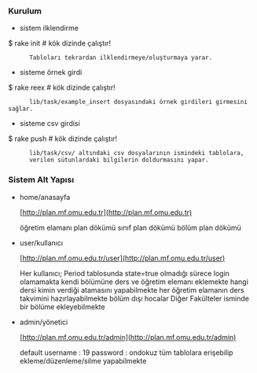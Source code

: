 ### Kurulum

- sistem ilklendirme

$ rake init # kök dizinde çalıştır!

          Tabloları tekrardan ilklendirmeye/oluşturmaya yarar.

- sisteme örnek girdi

$ rake reex # kök dizinde çalıştır!

          lib/task/example_insert dosyasındaki örnek girdileri girmesini sağlar.

- sisteme csv girdisi

$ rake push # kök dizinde çalıştır!

          lib/task/csv/ altındaki csv dosyalarının ismindeki tablolara,
          verilen sütunlardaki bilgilerin doldurmasını yapar.

### Sistem Alt Yapısı

- home/anasayfa

  [http://plan.mf.omu.edu.tr](http://plan.mf.omu.edu.tr)

	öğretim elamanı plan dökümü
	sınıf plan dökümü
	bölüm plan dökümü

- user/kullanıcı

  [http://plan.mf.omu.edu.tr/user](http://plan.mf.omu.edu.tr/user)

  	Her kullanıcı;
	Period tablosunda state=true olmadığı sürece login olamamakta
	kendi bölümüne ders ve öğretim elemanı eklemekte
	hangi dersi kimin verdiği atamasını yapabilmekte
	her öğretim elamanın ders takvimini hazırlayabilmekte
	bölüm dışı hocalar Diğer Fakülteler isminde bir bölüme ekleyebilmekte

- admin/yönetici

  [http://plan.mf.omu.edu.tr/admin](http://plan.mf.omu.edu.tr/admin)

	default
	username : 19
	password : ondokuz
	tüm tablolara erişebilip ekleme/düzenleme/silme yapabilmekte

